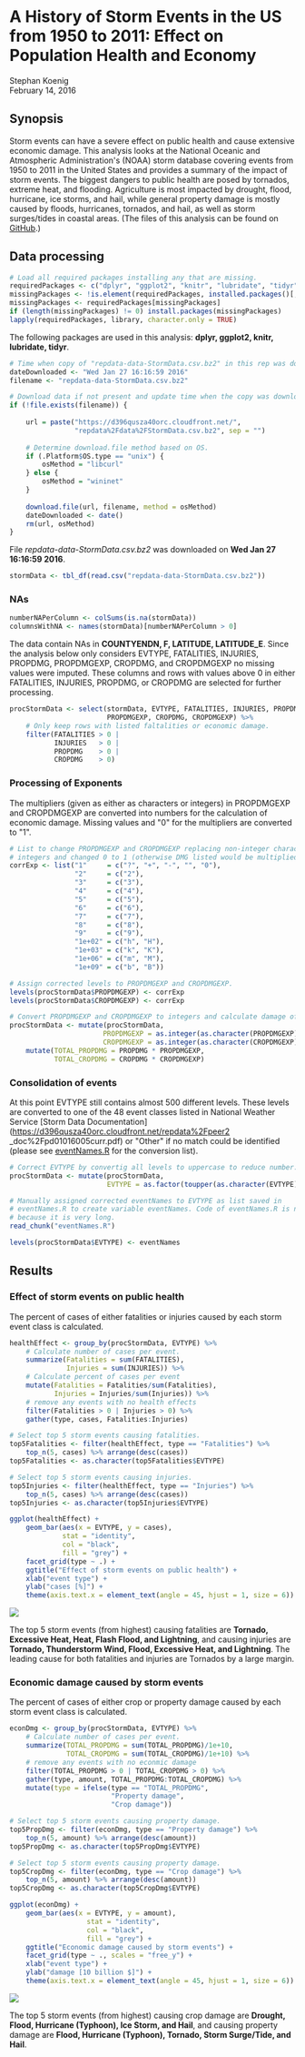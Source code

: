 # A History of Storm Events in the US from 1950 to 2011: Effect on Population Health and Economy
Stephan Koenig  
February 14, 2016  



## Synopsis

Storm events can have a severe effect on public health and cause extensive
economic damage. This analysis looks at the National Oceanic and Atmospheric Administration's (NOAA) storm database covering events from 1950 to 2011 in the
United States and provides a summary of the impact of storm events. The biggest
dangers to public health are posed by tornados, extreme heat, and flooding.
Agriculture is most impacted by drought, flood, hurricane, ice storms, and
hail, while general property damage is mostly caused by floods, hurricanes,
tornados, and hail, as well as storm surges/tides in coastal areas. (The files
of this analysis can be found on [GitHub](https://github.com/stephan-koenig/RepData_PeerAssessment2).)

## Data processing


```r
# Load all required packages installing any that are missing.
requiredPackages <- c("dplyr", "ggplot2", "knitr", "lubridate", "tidyr")
missingPackages <- !is.element(requiredPackages, installed.packages()[,1])
missingPackages <- requiredPackages[missingPackages]
if (length(missingPackages) != 0) install.packages(missingPackages)
lapply(requiredPackages, library, character.only = TRUE)
```

The following packages are used in this analysis: **dplyr, ggplot2, knitr, lubridate, tidyr**.


```r
# Time when copy of "repdata-data-StormData.csv.bz2" in this rep was downloaded.
dateDownloaded <- "Wed Jan 27 16:16:59 2016"
filename <- "repdata-data-StormData.csv.bz2"

# Download data if not present and update time when the copy was downloaded.
if (!file.exists(filename)) {
    
    url = paste("https://d396qusza40orc.cloudfront.net/",
                "repdata%2Fdata%2FStormData.csv.bz2", sep = "")
    
    # Determine download.file method based on OS.
    if (.Platform$OS.type == "unix") {
        osMethod = "libcurl"
    } else {
        osMethod = "wininet"
    }
    
    download.file(url, filename, method = osMethod)
    dateDownloaded <- date()
    rm(url, osMethod)
}
```

File *repdata-data-StormData.csv.bz2* was downloaded on **Wed Jan 27 16:16:59 2016**.


```r
stormData <- tbl_df(read.csv("repdata-data-StormData.csv.bz2"))
```



### NAs


```r
numberNAPerColumn <- colSums(is.na(stormData))
columnsWithNA <- names(stormData)[numberNAPerColumn > 0]
```

The data contain NAs in **COUNTYENDN, F, LATITUDE, LATITUDE_E**. Since the analysis below only
considers EVTYPE, FATALITIES, INJURIES, PROPDMG, PROPDMGEXP, CROPDMG, and
CROPDMGEXP no missing values were imputed. These columns
and rows with values above 0 in either FATALITIES, INJURIES, PROPDMG,
or CROPDMG are selected for further processing.


```r
procStormData <- select(stormData, EVTYPE, FATALITIES, INJURIES, PROPDMG,
                        PROPDMGEXP, CROPDMG, CROPDMGEXP) %>%
    # Only keep rows with listed faltalities or economic damage.
    filter(FATALITIES > 0 |
           INJURIES   > 0 |
           PROPDMG    > 0 |
           CROPDMG    > 0)
```



### Processing of Exponents

The multipliers (given as either as characters or integers) in PROPDMGEXP and
CROPDMGEXP are converted into numbers for the calculation of economic
damage. Missing values and "0" for the multipliers are converted to "1".


```r
# List to change PROPDMGEXP and CROPDMGEXP replacing non-integer characters to
# integers and changed 0 to 1 (otherwise DMG listed would be multiplied with 0).
corrExp <- list("1"     = c("?", "+", "-", "", "0"),
                "2"     = c("2"),
                "3"     = c("3"),
                "4"     = c("4"),
                "5"     = c("5"),
                "6"     = c("6"),
                "7"     = c("7"),
                "8"     = c("8"),
                "9"     = c("9"),
                "1e+02" = c("h", "H"),
                "1e+03" = c("k", "K"),
                "1e+06" = c("m", "M"),
                "1e+09" = c("b", "B"))

# Assign corrected levels to PROPDMGEXP and CROPDMGEXP.
levels(procStormData$PROPDMGEXP) <- corrExp
levels(procStormData$CROPDMGEXP) <- corrExp

# Convert PROPDMGEXP and CROPDMGEXP to integers and calculate damage of each.
procStormData <- mutate(procStormData,
                       PROPDMGEXP = as.integer(as.character(PROPDMGEXP)),
                       CROPDMGEXP = as.integer(as.character(CROPDMGEXP))) %>%
    mutate(TOTAL_PROPDMG = PROPDMG * PROPDMGEXP,
           TOTAL_CROPDMG = CROPDMG * CROPDMGEXP)
```



### Consolidation of events

At this point EVTYPE still contains almost 500 different levels.
These levels are converted to one of the 48 event classes
listed in National Weather Service
[Storm Data Documentation](https://d396qusza40orc.cloudfront.net/repdata%2Fpeer2
_doc%2Fpd01016005curr.pdf) or "Other" if no match could be identified (please
see [eventNames.R](https://github.com/stephan-koenig/RepData_PeerAssessment2/blob/master/eventNames.R) for the conversion list).


```r
# Correct EVTYPE by convertig all levels to uppercase to reduce number.
procStormData <- mutate(procStormData,
                        EVTYPE = as.factor(toupper(as.character(EVTYPE))))
```


```r
# Manually assigned corrected eventNames to EVTYPE as list saved in
# eventNames.R to create variable eventNames. Code of eventNames.R is not shown
# because it is very long.
read_chunk("eventNames.R")
```




```r
levels(procStormData$EVTYPE) <- eventNames
```



## Results

### Effect of storm events on public health

The percent of cases of either fatalities or injuries caused by each storm event
class is calculated.


```r
healthEffect <- group_by(procStormData, EVTYPE) %>%
    # Calculate number of cases per event.
    summarize(Fatalities = sum(FATALITIES),
              Injuries = sum(INJURIES)) %>%
    # Calculate percent of cases per event
    mutate(Fatalities = Fatalities/sum(Fatalities),
           Injuries = Injuries/sum(Injuries)) %>%
    # remove any events with no health effects
    filter(Fatalities > 0 | Injuries > 0) %>%
    gather(type, cases, Fatalities:Injuries)

# Select top 5 storm events causing fatalities.
top5Fatalities <- filter(healthEffect, type == "Fatalities") %>%
    top_n(5, cases) %>% arrange(desc(cases))
top5Fatalities <- as.character(top5Fatalities$EVTYPE)

# Select top 5 storm events causing injuries.
top5Injuries <- filter(healthEffect, type == "Injuries") %>%
    top_n(5, cases) %>% arrange(desc(cases))
top5Injuries <- as.character(top5Injuries$EVTYPE)
```


```r
ggplot(healthEffect) +
    geom_bar(aes(x = EVTYPE, y = cases),
             stat = "identity",
             col = "black",
             fill = "grey") +
    facet_grid(type ~ .) +
    ggtitle("Effect of storm events on public health") +
    xlab("event type") +
    ylab("cases [%]") +
    theme(axis.text.x = element_text(angle = 45, hjust = 1, size = 6))
```

![](PA2_files/figure-html/plotHealhEffect-1.png)

The top 5 storm events (from highest) causing fatalities are
**Tornado, Excessive Heat, Heat, Flash Flood, and Lightning**, and causing injuries
are **Tornado, Thunderstorm Wind, Flood, Excessive Heat, and Lightning**. The
leading cause for both fatalities and injuries are Tornados by a
large margin.



### Economic damage caused by storm events

The percent of cases of either crop or property damage caused by each storm
event class is calculated.


```r
econDmg <- group_by(procStormData, EVTYPE) %>%
    # Calculate number of cases per event.
    summarize(TOTAL_PROPDMG = sum(TOTAL_PROPDMG)/1e+10,
              TOTAL_CROPDMG = sum(TOTAL_CROPDMG)/1e+10) %>%
    # remove any events with no econmic damage
    filter(TOTAL_PROPDMG > 0 | TOTAL_CROPDMG > 0) %>%
    gather(type, amount, TOTAL_PROPDMG:TOTAL_CROPDMG) %>%
    mutate(type = ifelse(type == "TOTAL_PROPDMG",
                         "Property damage",
                         "Crop damage"))

# Select top 5 storm events causing property damage.
top5PropDmg <- filter(econDmg, type == "Property damage") %>%
    top_n(5, amount) %>% arrange(desc(amount))
top5PropDmg <- as.character(top5PropDmg$EVTYPE)

# Select top 5 storm events causing property damage.
top5CropDmg <- filter(econDmg, type == "Crop damage") %>%
    top_n(5, amount) %>% arrange(desc(amount))
top5CropDmg <- as.character(top5CropDmg$EVTYPE)
```


```r
ggplot(econDmg) +
    geom_bar(aes(x = EVTYPE, y = amount),
                   stat = "identity",
                   col = "black",
                   fill = "grey") +
    ggtitle("Economic damage caused by storm events") +
    facet_grid(type ~ ., scales = "free_y") +
    xlab("event type") +
    ylab("damage [10 billion $]") +
    theme(axis.text.x = element_text(angle = 45, hjust = 1, size = 6))
```

![](PA2_files/figure-html/plotEconDmg-1.png)

The top 5 storm events (from highest) causing crop damage are
**Drought, Flood, Hurricane (Typhoon), Ice Storm, and Hail**, and causing property damage
are **Flood, Hurricane (Typhoon), Tornado, Storm Surge/Tide, and Hail**.
